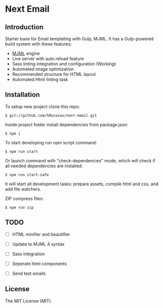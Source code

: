 # Next Email

## Introduction

Starter base for Email templating with Gulp, MJML. It has a Gulp-powered build system with these features:

- [MJML](https://mjml.io/) engine
- Live server with auto reload feature
- Sass linting integration and configuration (Working)
- Automated image optimization
- Recommended structure for HTML layout
- Automated Html linting task


## Installation

To setup new project clone this repo:

```
$ git://github.com/SRocevas/next-email.git
```

Inside project folder install dependencies from package.json:

```
$ npm i
```

To start developing run npm script command:

```
$ npm run start
```

Or launch command with "check-dependencies" mode, which will check if all needed dependencies are installed:

```
$ npm run start-safe
```

It will start all development tasks: prepare assets, compile html and css, and add file watchers.

ZIP compress files:

```
$ npm run zip
```


## TODO
- [ ] HTML minifier and beautifier
- [ ] Update to MJML 4 syntax
- [ ] Sass integration
- [ ] Seperate html components
- [ ] Send test emails


## License

The MIT License (MIT).
